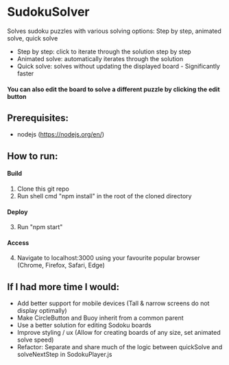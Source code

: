 # SudokuSolver
Solves sudoku puzzles with various solving options: Step by step, animated solve, quick solve
- Step by step: click to iterate through the solution step by step
- Animated solve: automatically iterates through the solution
- Quick solve: solves without updating the displayed board - Significantly faster
#### You can also edit the board to solve a different puzzle by clicking the edit button
  
## Prerequisites:
  - nodejs (https://nodejs.org/en/)
  
## How to run:
  #### Build
  1) Clone this git repo
  2) Run shell cmd "npm install" in the root of the cloned directory
  #### Deploy
  3) Run "npm start"
  #### Access
  4) Navigate to localhost:3000 using your favourite popular browser (Chrome, Firefox, Safari, Edge)
  
## If I had more time I would:
  - Add better support for mobile devices (Tall & narrow screens do not display optimally)
  - Make CircleButton and Buoy inherit from a common parent
  - Use a better solution for editing Sodoku boards
  - Improve styling / ux (Allow for creating boards of any size, set animated solve speed)
  - Refactor: Separate and share much of the logic between quickSolve and solveNextStep in SodokuPlayer.js
  
